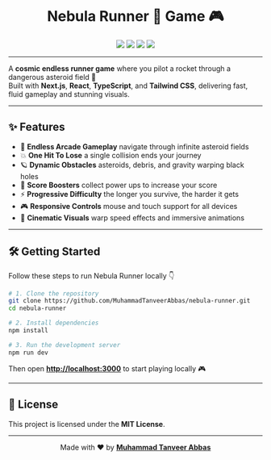 <h1 align="center">Nebula Runner 🌌 Game 🎮</h1>
<p align="center">
  <img src="https://img.shields.io/badge/Next.js-000000?style=for-the-badge&logo=nextdotjs&logoColor=white" />
  <img src="https://img.shields.io/badge/React-20232A?style=for-the-badge&logo=react&logoColor=61DAFB" />
  <img src="https://img.shields.io/badge/TypeScript-007ACC?style=for-the-badge&logo=typescript&logoColor=white" />
  <img src="https://img.shields.io/badge/Tailwind_CSS-38B2AC?style=for-the-badge&logo=tailwind-css&logoColor=white" />
</p>

---

A **cosmic endless runner game** where you pilot a rocket through a dangerous asteroid field 🚀  
Built with **Next.js**, **React**, **TypeScript**, and **Tailwind CSS**, delivering fast, fluid gameplay and stunning visuals.

---

## ✨ Features

- 🌌 **Endless Arcade Gameplay**   navigate through infinite asteroid fields  
- 💥 **One Hit To Lose**   a single collision ends your journey  
- 🪐 **Dynamic Obstacles**   asteroids, debris, and gravity warping black holes  
- 💫 **Score Boosters**   collect power ups to increase your score  
- ⚡ **Progressive Difficulty**   the longer you survive, the harder it gets  
- 🎮 **Responsive Controls**   mouse and touch support for all devices  
- 🎨 **Cinematic Visuals**   warp speed effects and immersive animations  

---

## 🛠️ Getting Started

Follow these steps to run Nebula Runner locally 👇

```bash
# 1. Clone the repository
git clone https://github.com/MuhammadTanveerAbbas/nebula-runner.git
cd nebula-runner

# 2. Install dependencies
npm install

# 3. Run the development server
npm run dev
````

Then open **[http://localhost:3000](http://localhost:3000)** to start playing locally 🎮

---

## 📜 License

This project is licensed under the **MIT License**.

---

<div align="center">
  Made with ❤️ by <a href="https://github.com/muhammadtanveerabbas"><b>Muhammad Tanveer Abbas</b></a>
</div>

